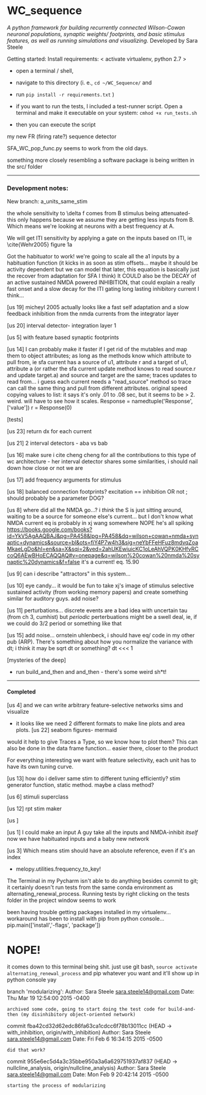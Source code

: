 # WC_sequence

_A python framework for building recurrently connected Wilson-Cowan neuronal populations,
synaptic weights/ footprints, and basic stimulus features, as well as running simulations 
and visualizing._
Developed by Sara Steele


Getting started:
Install requirements:
< activate virtualenv, python 2.7 >
- open a terminal / shell, 
- navigate to this directory 
(i. e., `cd ~/WC_Sequence/` and 
- run 
`pip install -r requirements.txt` )


- if you want to run the tests, I included a test-runner script.
Open a terminal and make it executable on your system:
`cmhod +x run_tests.sh`
- then you can execute the script 

my new FR (firing rate?) sequence detector

SFA_WC_pop_func.py seems to work from the old days.

something more closely resembling a software package is being written in the src/ folder
__________________________
### Development notes: 
New branch: a_units_same_stim

the whole sensitivity to \delta f comes from B stimulus being attenuated- 
this only happens because we assume they are getting less inputs from B. 
Which means we're looking at neurons with a best frequency at A.

We will get ITI sensitivity by applying a gate on the inputs based on ITI, ie \cite{Wehr2005} figure 1a

Got the habituator to work! we're going to scale all the a1 inputs by a 
habituation function (it kicks in as soon as stim offsets... maybe it should be activity dependent but 
we can model that later, this equation is basically just the recover from adaptation for SFA I think)
It COULD also be the DECAY of an active sustained NMDA powered INHIBITION, that could explain a really fast 
onset and a slow decay for the ITI gating long lasting inhibitory current I think...

[us 19]
micheyl 2005 actually looks like a fast self adaptation and a slow feedback inhibition from the nmda currents from the 
integrator layer

[us 20]
interval detector- integration layer 1

[us 5]
with feature based synaptic footprints


[us 14]
I can probably make it faster if I get rid of the mutables and map them to object attributes;
as long as the methods know which attribute to pull from, ie sfa current has a source of u1, attribute r
and a target of u1, attribute a (or rather the sfa current update method knows to read source.r and update target.a) 
and source and target are the same; traces updates to read from...
i guess each current needs a "read_source" method so trace can call the same thing and pull from different attributes.
original speed copying values to list:
it says it's only .01 to .08 sec, but it seems to be > 2. weird.
will have to see how it scales.
Response = namedtuple('Response', ['value'])
r = Response(0)

[tests]

[us 23]
return dx for each current

[us 21]
2 interval detectors - aba vs bab


[us 16]
make sure i cite cheng cheng for all the contributions to this type of wc architecture - her interval detector shares 
some similarities, i should nail down how close or not we are

[us 17]
add frequency arguments for stimulus


[us 18]
balanced connection footprints? excitation == inhibition
OR not ; should probably be a parameter
DOG?

[us 8]
where did all the NMDA go...? i _think_ the S is just sitting around,
waiting to be a source for someone else's current... but I don't know what NMDA current eq is
probably in xj wang somewhere NOPE he's all spiking
https://books.google.com/books?id=YkV5AgAAQBAJ&pg=PA458&lpg=PA458&dq=wilson+cowan+nmda+synaptic+dynamics&source=bl&ots=fiY4P7w4h3&sig=neYbFFeHFuz8mdvqZoaMkaeLgDo&hl=en&sa=X&sqi=2&ved=2ahUKEwiuicKC1oLeAhVQPK0KHfvRCcoQ6AEwBHoECAQQAQ#v=onepage&q=wilson%20cowan%20nmda%20synaptic%20dynamics&f=false
it's a current! eq. 15.90

[us 9]
can i describe "attractors" in this system...

[us 10]
eye candy... it would be fun to take xj's image of stimulus selective sustained activity (from working memory papers) 
and create something similar for auditory guys.
add noise?

[us 11]
perturbations... discrete events are a bad idea with uncertain tau (from ch 3, cumhist)
but _periodic_ perterbuations might be a swell deal, ie, if we could do 3/2 period or something like that
<in phase vs out of phase>

[us 15]
add noise... ornstein uhlenbeck, i should have eq/ code in my other pub (ARP). There's something about how you normalize 
the variance with dt; i think it may be sqrt dt or something? dt <<< 1

[mysteries of the deep]
- run build_and_then and and_then - there's some weird sh*t!

____


#### Completed

[us 4]
and we can write arbitrary feature-selective networks sims and visualize
- it looks like we need 2 different formats to make line plots and area plots.
[us 22]
seaborn figures- mermaid

would it help to give Traces a Type, so we know how to plot them? This can also be done in the data frame function... easier there, closer to the product


For everything interesting we want with feature selectivity, each unit has to have its own tuning curve.

[us 13]
how do i deliver same stim to different tuning efficiently?
stim generator function, static method. maybe a class method?


[us 6]
stimuli superclass

[us 12] 
rpt stim maker

[us ]

[us 1]
I could make an input A guy take all the inputs and NMDA-inhibit _itself_
now we have habituated inputs and a baby new network

[us 3]
Which means stim should have an absolute reference, even if it's an index
- melopy.utilities.frequency_to_key!

The Terminal in my Pycharm isn't able to do anything besides commit to git; it certainly doesn't run tests from the same
conda environment as alternating_renewal_process. Running tests by right clicking on the tests folder in the project
window seems to work

been having trouble getting packages installed in my virtualenv...
workaround has been to install with pip from python console...
pip.main(['install','-flags', 'package'])
# NOPE! 
it comes down to this terminal being shit. just use git bash,
`source activate alternating_renewal_process`
and pip whatever you want and it'll show up in python console yay

branch 'modularizing':
Author: Sara Steele <sara.steele14@gmail.com>
Date:   Thu Mar 19 12:54:00 2015 -0400

    archived some code, going to start doing the test code for build-and-then (my disinhibitory object-oriented network)


commit fba42cd32d62edc86fa63ca1cdcc6f78b13011cc (HEAD -> with_inhibition, origin/with_inhibition)
Author: Sara Steele <sara.steele14@gmail.com>
Date:   Fri Feb 6 16:34:15 2015 -0500

    did that work?

commit 955e6ec5d4a3c35bbe950a3a6a629751937af837 (HEAD -> nullcline_analysis, origin/nullcline_analysis)
Author: Sara Steele <sara.steele14@gmail.com>
Date:   Mon Feb 9 20:42:14 2015 -0500

    starting the process of modularizing
